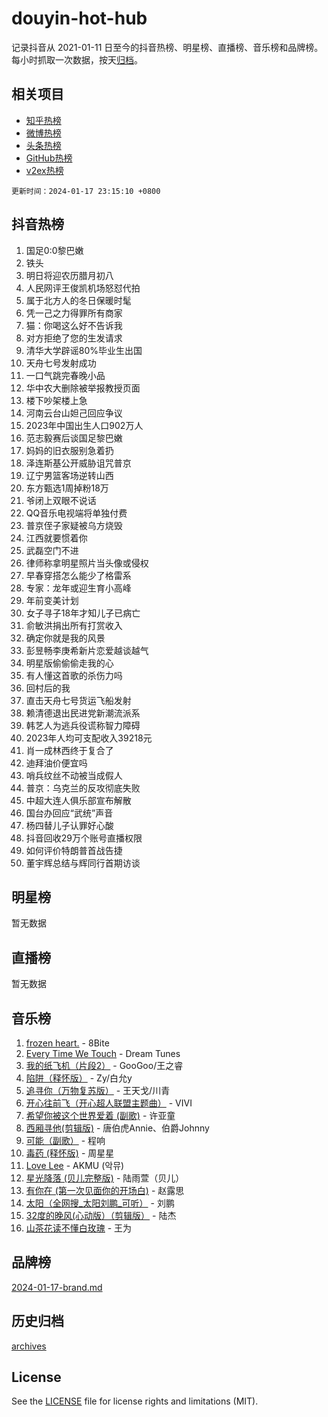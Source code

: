 # douyin-hot-hub

记录抖音从 2021-01-11 日至今的抖音热榜、明星榜、直播榜、音乐榜和品牌榜。每小时抓取一次数据，按天[归档](archives)。

## 相关项目

- [知乎热榜](https://github.com/lonnyzhang423/zhihu-hot-hub)
- [微博热榜](https://github.com/lonnyzhang423/weibo-hot-hub)
- [头条热榜](https://github.com/lonnyzhang423/toutiao-hot-hub)
- [GitHub热榜](https://github.com/lonnyzhang423/github-hot-hub)
- [v2ex热榜](https://github.com/lonnyzhang423/v2ex-hot-hub)


`更新时间：2024-01-17 23:15:10 +0800`

## 抖音热榜

1. 国足0:0黎巴嫩
1. 铁头
1. 明日将迎农历腊月初八
1. 人民网评王俊凯机场怒怼代拍
1. 属于北方人的冬日保暖时髦
1. 凭一己之力得罪所有商家
1. 猫：你喝这么好不告诉我
1. 对方拒绝了您的生发请求
1. 清华大学辟谣80%毕业生出国
1. 天舟七号发射成功
1. 一口气跳完春晚小品
1. 华中农大删除被举报教授页面
1. 楼下吵架楼上急
1. 河南云台山妲己回应争议
1. 2023年中国出生人口902万人
1. 范志毅赛后谈国足黎巴嫩
1. 妈妈的旧衣服别急着扔
1. 泽连斯基公开威胁诅咒普京
1. 辽宁男篮客场逆转山西
1. 东方甄选1周掉粉18万
1. 爷闭上双眼不说话
1. QQ音乐电视端将单独付费
1. 普京侄子家疑被乌方烧毁
1. 江西就要惯着你
1. 武磊空门不进
1. 律师称拿明星照片当头像或侵权
1. 早春穿搭怎么能少了格雷系
1. 专家：龙年或迎生育小高峰
1. 年前变美计划
1. 女子寻子18年才知儿子已病亡
1. 俞敏洪捐出所有打赏收入
1. 确定你就是我的风景
1. 彭昱畅李庚希新片恋爱越谈越气
1. 明星版偷偷偷走我的心
1. 有人懂这首歌的杀伤力吗
1. 回村后的我
1. 直击天舟七号货运飞船发射
1. 赖清德退出民进党新潮流派系
1. 韩艺人为逃兵役谎称智力障碍
1. 2023年人均可支配收入39218元
1. 肖一成林西终于复合了
1. 迪拜油价便宜吗
1. 哨兵纹丝不动被当成假人
1. 普京：乌克兰的反攻彻底失败
1. 中超大连人俱乐部宣布解散
1. 国台办回应“武统”声音
1. 杨四替儿子认罪好心酸
1. 抖音回收29万个账号直播权限
1. 如何评价特朗普首战告捷
1. 董宇辉总结与辉同行首期访谈

## 明星榜

暂无数据

## 直播榜

暂无数据

## 音乐榜

1. [frozen heart.](https://sf3-cdn-tos.douyinstatic.com/obj/tos-cn-ve-2774/oIIWJfyjIACZA9zQMtnJ6hQQhFC4vhCupoRBsO) - 8Bite
1. [Every Time We Touch](https://sf6-cdn-tos.douyinstatic.com/obj/tos-cn-ve-2774/ogN6lUKQeBBfEVhIOMikG1CcJjugxk1tztZyhP) - Dream Tunes
1. [我的纸飞机（片段2）](https://sf3-cdn-tos.douyinstatic.com/obj/tos-cn-ve-2774/oM2ZrKcg2CD5AeRB2gkeXOFB1IxAGJdZPazYHf) - GooGoo/王之睿
1. [陷阱（释怀版）](https://sf3-cdn-tos.douyinstatic.com/obj/tos-cn-ve-2774/oE8C21LeZrzKLDFfQYgMzx4GAIHageG5IzayY7) - Zy/白允y
1. [追寻你（万物复苏版）](https://sf6-cdn-tos.douyinstatic.com/obj/tos-cn-ve-2774/oYeAZJsbjIDit9APmBg8u6uDUQnHmoCf3gbo74) - 王天戈/川青
1. [开心往前飞（开心超人联盟主题曲）](https://sf3-cdn-tos.douyinstatic.com/obj/tos-cn-ve-2774/9d8fb7c82cf1421fb93a9fe925275e0a) - VIVI
1. [希望你被这个世界爱着 (副歌)](https://sf86-cdn-tos.douyinstatic.com/obj/tos-cn-ve-2774/oUHCmWQfZlE3QQBKBeD8rCFLpJzPgCpImhsxMt) - 许亚童
1. [西厢寻他(剪辑版)](https://sf3-cdn-tos.douyinstatic.com/obj/tos-cn-ve-2774/oUsAVfAQKlRNxEv5qxvIB8o5qmIWUcXbzJKJhw) - 唐伯虎Annie、伯爵Johnny
1. [可能（副歌）](https://sf3-cdn-tos.douyinstatic.com/obj/tos-cn-ve-2774/cde1731888894259b333569393c2fb51) - 程响
1. [毒药 (释怀版)](https://sf86-cdn-tos.douyinstatic.com/obj/tos-cn-ve-2774/oYILMEAzspdZBIzy4frJNB8ZHPHWAhiwowd4Ad) - 周星星
1. [Love Lee](https://sf86-cdn-tos.douyinstatic.com/obj/tos-cn-ve-2774/o05GbkJGbCBTdDnMtB0fwOYgkeZp23vrWQDQBS) - AKMU (악뮤)
1. [星光降落 (贝儿完整版)](https://sf86-cdn-tos.douyinstatic.com/obj/tos-cn-ve-2774/okwB9hAwyAtsFFkFBzAX1hOOfQuIoMNs0W2Mwr) - 陆雨萱（贝儿）
1. [有你在 (第一次见面你的开场白)](https://sf3-cdn-tos.douyinstatic.com/obj/tos-cn-ve-2774/oAthrQ3ClJBfI57uBoFEgNDYtNCZ0TSYQQfxQ0) - 赵露思
1. [太阳（全网搜_太阳刘鹏_可听）](https://sf86-cdn-tos.douyinstatic.com/obj/tos-cn-ve-2774/ogWbyIQnlBFImVbeDocRdCIYtBHlbJXgfZMvgz) - 刘鹏
1. [32度的晚风(心动版）（剪辑版）](https://sf86-cdn-tos.douyinstatic.com/obj/tos-cn-ve-2774/owNyabsyWdzUulxhoJfK8IBXgp0UMQAHpvGh2B) - 陆杰
1. [山茶花读不懂白玫瑰](https://sf86-cdn-tos.douyinstatic.com/obj/tos-cn-ve-2774/osfn8B7DktrRHEPJgPCfDbw7QDQEkwC16BxZg9) - 王为

## 品牌榜

[2024-01-17-brand.md](archives/2024-01-17-brand.md)

## 历史归档

[archives](archives)

## License

See the [LICENSE](LICENSE) file for license rights and limitations (MIT).
